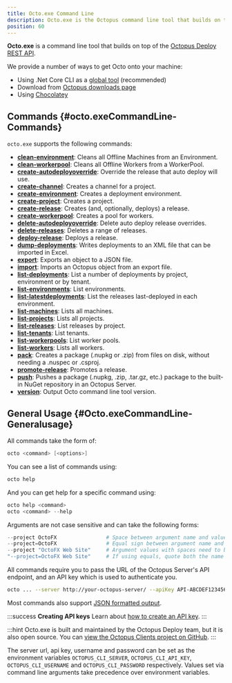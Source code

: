 ```yaml
---
title: Octo.exe Command Line
description: Octo.exe is the Octopus command line tool that builds on top of the Octopus REST API.
position: 60
---
```


**Octo.exe** is a command line tool that builds on top of the [Octopus Deploy REST API](/docs/api-and-integration/api/index.md).

We provide a number of ways to get Octo onto your machine:

- Using .Net Core CLI as a [global tool](/docs/api-and-integration/octo.exe-command-line/install-global-tool.md) (recommended)
- Download from [Octopus downloads page](https://octopus.com/downloads)
- Using [Chocolatey](https://chocolatey.org/packages/OctopusTools)

## Commands {#octo.exeCommandLine-Commands}

`octo.exe` supports the following commands:

- **[clean-environment](/docs\api-and-integration\octo.exe-command-line/clean-environment.md)**:  Cleans all Offline Machines from an Environment.
- **[clean-workerpool](/docs\api-and-integration\octo.exe-command-line/clean-workerpool.md)**:  Cleans all Offline Workers from a WorkerPool.
- **[create-autodeployoverride](/docs\api-and-integration\octo.exe-command-line/create-autodeployoverride.md)**:  Override the release that auto deploy will use.
- **[create-channel](/docs\api-and-integration\octo.exe-command-line/create-channel.md)**:  Creates a channel for a project.
- **[create-environment](/docs\api-and-integration\octo.exe-command-line/create-environment.md)**:  Creates a deployment environment.
- **[create-project](/docs\api-and-integration\octo.exe-command-line/create-project.md)**:  Creates a project.
- **[create-release](/docs\api-and-integration\octo.exe-command-line/create-release.md)**:  Creates (and, optionally, deploys) a release.
- **[create-workerpool](/docs\api-and-integration\octo.exe-command-line/create-workerpool.md)**:  Creates a pool for workers.
- **[delete-autodeployoverride](/docs\api-and-integration\octo.exe-command-line/delete-autodeployoverride.md)**:  Delete auto deploy release overrides.
- **[delete-releases](/docs\api-and-integration\octo.exe-command-line/delete-releases.md)**:  Deletes a range of releases.
- **[deploy-release](/docs\api-and-integration\octo.exe-command-line/deploy-release.md)**:  Deploys a release.
- **[dump-deployments](/docs\api-and-integration\octo.exe-command-line/dump-deployments.md)**:  Writes deployments to an XML file that can be imported in Excel.
- **[export](/docs\api-and-integration\octo.exe-command-line/export.md)**:  Exports an object to a JSON file.
- **[import](/docs\api-and-integration\octo.exe-command-line/import.md)**:  Imports an Octopus object from an export file.
- **[list-deployments](/docs\api-and-integration\octo.exe-command-line/list-deployments.md)**:  List a number of deployments by project, environment or by tenant.
- **[list-environments](/docs\api-and-integration\octo.exe-command-line/list-environments.md)**:  List environments.
- **[list-latestdeployments](/docs\api-and-integration\octo.exe-command-line/list-latestdeployments.md)**:  List the releases last-deployed in each environment.
- **[list-machines](/docs\api-and-integration\octo.exe-command-line/list-machines.md)**:  Lists all machines.
- **[list-projects](/docs\api-and-integration\octo.exe-command-line/list-projects.md)**:  Lists all projects.
- **[list-releases](/docs\api-and-integration\octo.exe-command-line/list-releases.md)**:  List releases by project.
- **[list-tenants](/docs\api-and-integration\octo.exe-command-line/list-tenants.md)**:  List tenants.
- **[list-workerpools](/docs\api-and-integration\octo.exe-command-line/list-workerpools.md)**:  List worker pools.
- **[list-workers](/docs\api-and-integration\octo.exe-command-line/list-workers.md)**:  Lists all workers.
- **[pack](/docs\api-and-integration\octo.exe-command-line/pack.md)**:  Creates a package (.nupkg or .zip) from files on disk, without needing a .nuspec or .csproj.
- **[promote-release](/docs\api-and-integration\octo.exe-command-line/promote-release.md)**:  Promotes a release.
- **[push](/docs\api-and-integration\octo.exe-command-line/push.md)**:  Pushes a package (.nupkg, .zip, .tar.gz, etc.) package to the built-in NuGet repository in an Octopus Server.
- **[version](/docs\api-and-integration\octo.exe-command-line/version.md)**:  Output Octo command line tool version.

## General Usage {#Octo.exeCommandLine-Generalusage}

All commands take the form of:

```powershell
octo <command> [<options>]
```

You can see a list of commands using:

```powershell
octo help
```

And you can get help for a specific command using:

```powershell
octo help <command>
octo <command> --help
```

Arguments are not case sensitive and can take the following forms:

```powershell
--project OctoFX                # Space between argument name and value
--project=OctoFX                # Equal sign between argument name and value
--project "OctoFX Web Site"     # Argument values with spaces need to be quoted
"--project=OctoFX Web Site"     # If using equals, quote both the name and value, not just the value
```

All commands require you to pass the URL of the Octopus Server's API endpoint, and an API key which is used to authenticate you.

```bash
octo ... --server http://your-octopus-server/ --apiKey API-ABCDEF123456
```

Most commands also support [JSON formatted output](formatted-output.md).

:::success
**Creating API keys**
Learn about [how to create an API key](/docs/api-and-integration/api/how-to-create-an-api-key.md).
:::

:::hint
Octo.exe is built and maintained by the Octopus Deploy team, but it is also open source. You can [view the Octopus Clients project on GitHub](https://github.com/OctopusDeploy/OctopusClients).
:::

The server url, api key, username and password can be set as the environment variables `OCTOPUS_CLI_SERVER`, `OCTOPUS_CLI_API_KEY`, `OCTOPUS_CLI_USERNAME` and `OCTOPUS_CLI_PASSWORD` respectively. Values set via command line arguments take precedence over environment variables.
